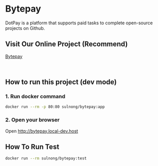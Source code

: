 # Bytepay

DotPay is a platform that supports paid tasks to complete open-source projects on Github.
<br/>

## Visit Our Online Project (Recommend)
[Bytepay](https://bytepay.online)

<br/>

## How to run this project (dev mode)
### 1. Run docker command
```bash
docker run --rm -p 80:80 sulnong/bytepay:app
```
### 2. Open your browser
Open http://bytepay.local-dev.host
<br/>

## How To Run Test

```bash
docker run --rm sulnong/bytepay:test
```
